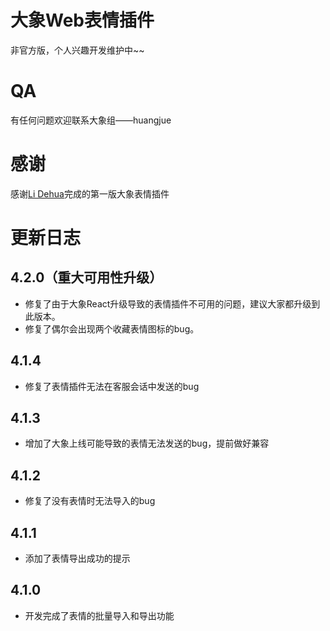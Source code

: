 # 大象Web表情插件
非官方版，个人兴趣开发维护中~~

# QA
有任何问题欢迎联系大象组——huangjue

# 感谢
感谢[Li Dehua](https://github.com/yezigl)完成的第一版大象表情插件

# 更新日志
## 4.2.0（重大可用性升级）
- 修复了由于大象React升级导致的表情插件不可用的问题，建议大家都升级到此版本。
- 修复了偶尔会出现两个收藏表情图标的bug。

## 4.1.4
- 修复了表情插件无法在客服会话中发送的bug

## 4.1.3
- 增加了大象上线可能导致的表情无法发送的bug，提前做好兼容

## 4.1.2
- 修复了没有表情时无法导入的bug

## 4.1.1
- 添加了表情导出成功的提示

## 4.1.0
- 开发完成了表情的批量导入和导出功能